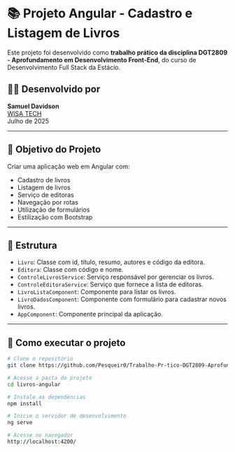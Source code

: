 # 📚 Projeto Angular - Cadastro e Listagem de Livros

Este projeto foi desenvolvido como **trabalho prático da disciplina DGT2809 - Aprofundamento em Desenvolvimento Front-End**, do curso de Desenvolvimento Full Stack da Estácio.

## 👨‍💻 Desenvolvido por
**Samuel Davidson**  
[WISA TECH](wisatech.com.br)  
Julho de 2025

---

## 🎯 Objetivo do Projeto

Criar uma aplicação web em Angular com:

- Cadastro de livros
- Listagem de livros
- Serviço de editoras
- Navegação por rotas
- Utilização de formulários
- Estilização com Bootstrap

---

## 🧱 Estrutura

- `Livro`: Classe com id, título, resumo, autores e código da editora.
- `Editora`: Classe com código e nome.
- `ControleLivrosService`: Serviço responsável por gerenciar os livros.
- `ControleEditoraService`: Serviço que fornece a lista de editoras.
- `LivroListaComponent`: Componente para listar os livros.
- `LivroDadosComponent`: Componente com formulário para cadastrar novos livros.
- `AppComponent`: Componente principal da aplicação.

---

## 🚀 Como executar o projeto

```bash
# Clone o repositório
git clone https://github.com/Pesqueir0/Trabalho-Pr-tico-DGT2809-Aprofundamento-em-Desenvolvimento-Front-End.git

# Acesse a pasta do projeto
cd livros-angular

# Instale as dependências
npm install

# Inicie o servidor de desenvolvimento
ng serve

# Acesse no navegador
http://localhost:4200/
